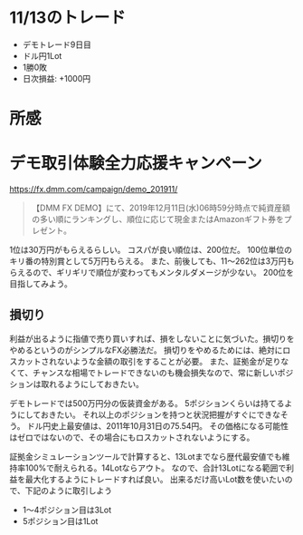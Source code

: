 # 11/13のトレード
- デモトレード9日目
- ドル円1Lot
- 1勝0敗
- 日次損益: +1000円

# 所感
# デモ取引体験全力応援キャンペーン
https://fx.dmm.com/campaign/demo_201911/

> 【DMM FX DEMO】にて、2019年12月11日(水)06時59分時点で純資産額の多い順にランキングし、順位に応じて現金またはAmazonギフト券をプレゼント。

1位は30万円がもらえるらしい。
コスパが良い順位は、200位だ。
100位単位のキリ番の特別賞として5万円もらえる。
また、前後しても、11〜262位は3万円もらえるので、ギリギリで順位が変わってもメンタルダメージが少ない。
200位を目指してみよう。


## 損切り
利益が出るように指値で売り買いすれば、損をしないことに気づいた。損切りをやめるというのがシンプルなFX必勝法だ。
損切りをやめるためには、絶対にロスカットされないような金額の取引をすることが必要。
また、証拠金が足りなくて、チャンスな相場でトレードできないのも機会損失なので、常に新しいポジションは取れるようにしておきたい。

デモトレードでは500万円分の仮装資金がある。
5ポジションくらいは持てるようにしておきたい。
それ以上のポジションを持つと状況把握がすぐにできなそう。
ドル円史上最安値は、2011年10月31日の75.54円。
その価格になる可能性はゼロではないので、その場合にもロスカットされないようにする。

証拠金シミュレーションツールで計算すると、13Lotまでなら歴代最安値でも維持率100%で耐えられる。14Lotならアウト。
なので、合計13Lotになる範囲で利益を最大化するようにトレードすれば良い。
出来るだけ高いLot数を使いたいので、下記のように取引しよう
- 1〜4ポジション目は3Lot
- 5ポジション目は1Lot

